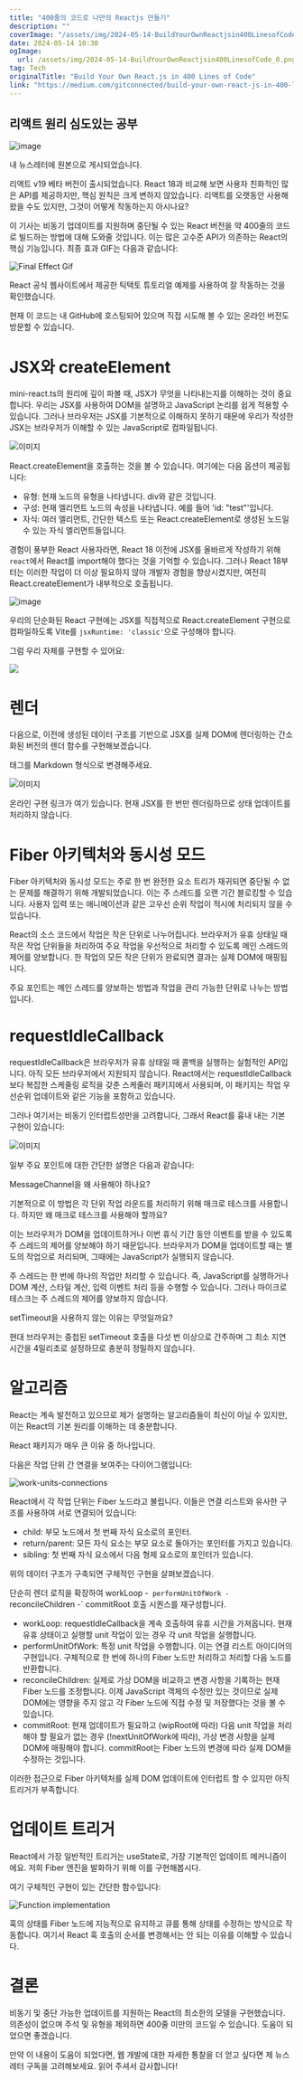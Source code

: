```yaml
---
title: "400줄의 코드로 나만의 Reactjs 만들기"
description: ""
coverImage: "/assets/img/2024-05-14-BuildYourOwnReactjsin400LinesofCode_0.png"
date: 2024-05-14 10:30
ogImage: 
  url: /assets/img/2024-05-14-BuildYourOwnReactjsin400LinesofCode_0.png
tag: Tech
originalTitle: "Build Your Own React.js in 400 Lines of Code"
link: "https://medium.com/gitconnected/build-your-own-react-js-in-400-lines-of-code-5a02c1db5e0a"
---
```



## 리액트 원리 심도있는 공부

![image](/assets/img/2024-05-14-BuildYourOwnReactjsin400LinesofCode_0.png)

내 뉴스레터에 원본으로 게시되었습니다.

리액트 v19 베타 버전이 출시되었습니다. React 18과 비교해 보면 사용자 친화적인 많은 API를 제공하지만, 핵심 원칙은 크게 변하지 않았습니다. 리액트를 오랫동안 사용해 왔을 수도 있지만, 그것이 어떻게 작동하는지 아시나요?



이 기사는 비동기 업데이트를 지원하며 중단될 수 있는 React 버전을 약 400줄의 코드로 빌드하는 방법에 대해 도와줄 것입니다. 이는 많은 고수준 API가 의존하는 React의 핵심 기능입니다. 최종 효과 GIF는 다음과 같습니다:

![Final Effect Gif](https://miro.medium.com/v2/resize:fit:1400/0*x5ppDSDgiUaSz82X.gif)

React 공식 웹사이트에서 제공한 틱택토 튜토리얼 예제를 사용하여 잘 작동하는 것을 확인했습니다.

현재 이 코드는 내 GitHub에 호스팅되어 있으며 직접 시도해 볼 수 있는 온라인 버전도 방문할 수 있습니다.



# JSX와 createElement

mini-react.ts의 원리에 깊이 파볼 때, JSX가 무엇을 나타내는지를 이해하는 것이 중요합니다. 우리는 JSX를 사용하여 DOM을 설명하고 JavaScript 논리를 쉽게 적용할 수 있습니다. 그러나 브라우저는 JSX를 기본적으로 이해하지 못하기 때문에 우리가 작성한 JSX는 브라우저가 이해할 수 있는 JavaScript로 컴파일됩니다.

![이미지](/assets/img/2024-05-14-BuildYourOwnReactjsin400LinesofCode_1.png)

React.createElement을 호출하는 것을 볼 수 있습니다. 여기에는 다음 옵션이 제공됩니다:



- 유형: 현재 노드의 유형을 나타냅니다. div와 같은 것입니다.
- 구성: 현재 엘리먼트 노드의 속성을 나타냅니다. 예를 들어 'id: "test"'입니다.
- 자식: 여러 엘리먼트, 간단한 텍스트 또는 React.createElement로 생성된 노드일 수 있는 자식 엘리먼트들입니다.

경험이 풍부한 React 사용자라면, React 18 이전에 JSX를 올바르게 작성하기 위해 `react`에서 React를 import해야 했다는 것을 기억할 수 있습니다. 그러나 React 18부터는 이러한 작업이 더 이상 필요하지 않아 개발자 경험을 향상시켰지만, 여전히 React.createElement가 내부적으로 호출됩니다.

![image](/assets/img/2024-05-14-BuildYourOwnReactjsin400LinesofCode_2.png)

우리의 단순화된 React 구현에는 JSX를 직접적으로 React.createElement 구현으로 컴파일하도록 Vite를 `jsxRuntime: 'classic'`으로 구성해야 합니다.



그럼 우리 자체를 구현할 수 있어요:

<img src="/assets/img/2024-05-14-BuildYourOwnReactjsin400LinesofCode_3.png" />

# 렌더

다음으로, 이전에 생성된 데이터 구조를 기반으로 JSX를 실제 DOM에 렌더링하는 간소화된 버전의 렌더 함수를 구현해보겠습니다.



<table> 태그를 Markdown 형식으로 변경해주세요.

![이미지](/assets/img/2024-05-14-BuildYourOwnReactjsin400LinesofCode_4.png)

온라인 구현 링크가 여기 있습니다. 현재 JSX를 한 번만 렌더링하므로 상태 업데이트를 처리하지 않습니다.

# Fiber 아키텍처와 동시성 모드

Fiber 아키텍처와 동시성 모드는 주로 한 번 완전한 요소 트리가 재귀되면 중단될 수 없는 문제를 해결하기 위해 개발되었습니다. 이는 주 스레드를 오랜 기간 블로킹할 수 있습니다. 사용자 입력 또는 애니메이션과 같은 고우선 순위 작업이 적시에 처리되지 않을 수 있습니다.



React의 소스 코드에서 작업은 작은 단위로 나누어집니다. 브라우저가 유휴 상태일 때 작은 작업 단위들을 처리하여 주요 작업을 우선적으로 처리할 수 있도록 메인 스레드의 제어를 양보합니다. 한 작업의 모든 작은 단위가 완료되면 결과는 실제 DOM에 매핑됩니다.

주요 포인트는 메인 스레드를 양보하는 방법과 작업을 관리 가능한 단위로 나누는 방법입니다.

# requestIdleCallback

requestIdleCallback은 브라우저가 유휴 상태일 때 콜백을 실행하는 실험적인 API입니다. 아직 모든 브라우저에서 지원되지 않습니다. React에서는 requestIdleCallback보다 복잡한 스케줄링 로직을 갖춘 스케줄러 패키지에서 사용되며, 이 패키지는 작업 우선순위 업데이트와 같은 기능을 포함하고 있습니다.



그러나 여기서는 비동기 인터럽트성만을 고려합니다, 그래서 React를 흉내 내는 기본 구현이 있습니다:

![이미지](/assets/img/2024-05-14-BuildYourOwnReactjsin400LinesofCode_5.png)

일부 주요 포인트에 대한 간단한 설명은 다음과 같습니다:

MessageChannel을 왜 사용해야 하나요?



기본적으로 이 방법은 각 단위 작업 라운드를 처리하기 위해 매크로 테스크를 사용합니다. 하지만 왜 매크로 테스크를 사용해야 할까요?

이는 브라우저가 DOM을 업데이트하거나 이번 휴식 기간 동안 이벤트를 받을 수 있도록 주 스레드의 제어를 양보해야 하기 때문입니다. 브라우저가 DOM을 업데이트할 때는 별도의 작업으로 처리되며, 그때에는 JavaScript가 실행되지 않습니다.

주 스레드는 한 번에 하나의 작업만 처리할 수 있습니다. 즉, JavaScript를 실행하거나 DOM 계산, 스타일 계산, 입력 이벤트 처리 등을 수행할 수 있습니다. 그러나 마이크로 테스크는 주 스레드의 제어를 양보하지 않습니다.

setTimeout을 사용하지 않는 이유는 무엇일까요?



현대 브라우저는 중첩된 setTimeout 호출을 다섯 번 이상으로 간주하며 그 최소 지연 시간을 4밀리초로 설정하므로 충분히 정밀하지 않습니다.

# 알고리즘

React는 계속 발전하고 있으므로 제가 설명하는 알고리즘들이 최신이 아닐 수 있지만, 이는 React의 기본 원리를 이해하는 데 충분합니다.

React 패키지가 매우 큰 이유 중 하나입니다.



다음은 작업 단위 간 연결을 보여주는 다이어그램입니다:

![work-units-connections](/assets/img/2024-05-14-BuildYourOwnReactjsin400LinesofCode_6.png)

React에서 각 작업 단위는 Fiber 노드라고 불립니다. 이들은 연결 리스트와 유사한 구조를 사용하여 서로 연결되어 있습니다:

- child: 부모 노드에서 첫 번째 자식 요소로의 포인터.
- return/parent: 모든 자식 요소는 부모 요소로 돌아가는 포인터를 가지고 있습니다.
- sibling: 첫 번째 자식 요소에서 다음 형제 요소로의 포인터가 있습니다.



위의 데이터 구조가 구축되면 구체적인 구현을 살펴보겠습니다.

단순히 렌더 로직을 확장하여 workLoop -` performUnitOfWork -` reconcileChildren -` commitRoot 호출 시퀀스를 재구성합니다.

- workLoop: requestIdleCallback을 계속 호출하여 유휴 시간을 가져옵니다. 현재 유휴 상태이고 실행할 unit 작업이 있는 경우 각 unit 작업을 실행합니다.
- performUnitOfWork: 특정 unit 작업을 수행합니다. 이는 연결 리스트 아이디어의 구현입니다. 구체적으로 한 번에 하나의 Fiber 노드만 처리하고 처리할 다음 노드를 반환합니다.
- reconcileChildren: 실제로 가상 DOM을 비교하고 변경 사항을 기록하는 현재 Fiber 노드를 조정합니다. 이제 JavaScript 객체의 수정만 있는 것이므로 실제 DOM에는 영향을 주지 않고 각 Fiber 노드에 직접 수정 및 저장했다는 것을 볼 수 있습니다.
- commitRoot: 현재 업데이트가 필요하고 (wipRoot에 따라) 다음 unit 작업을 처리해야 할 필요가 없는 경우 (!nextUnitOfWork에 따라), 가상 변경 사항을 실제 DOM에 매핑해야 합니다. commitRoot는 Fiber 노드의 변경에 따라 실제 DOM을 수정하는 것입니다.

이러한 접근으로 Fiber 아키텍처를 실제 DOM 업데이트에 인터럽트 할 수 있지만 아직 트리거가 부족합니다.



# 업데이트 트리거

React에서 가장 일반적인 트리거는 useState로, 가장 기본적인 업데이트 메커니즘이에요. 저희 Fiber 엔진을 발화하기 위해 이를 구현해봅시다.

여기 구체적인 구현이 있는 간단한 함수입니다:

![Function implementation](/assets/img/2024-05-14-BuildYourOwnReactjsin400LinesofCode_7.png)



훅의 상태를 Fiber 노드에 지능적으로 유지하고 큐를 통해 상태를 수정하는 방식으로 작동합니다. 여기서 React 훅 호출의 순서를 변경해서는 안 되는 이유를 이해할 수 있습니다.

# 결론

비동기 및 중단 가능한 업데이트를 지원하는 React의 최소한의 모델을 구현했습니다. 의존성이 없으며 주석 및 유형을 제외하면 400줄 미만의 코드일 수 있습니다. 도움이 되었으면 좋겠습니다.

만약 이 내용이 도움이 되었다면, 웹 개발에 대한 자세한 통찰을 더 얻고 싶다면 제 뉴스레터 구독을 고려해보세요. 읽어 주셔서 감사합니다!